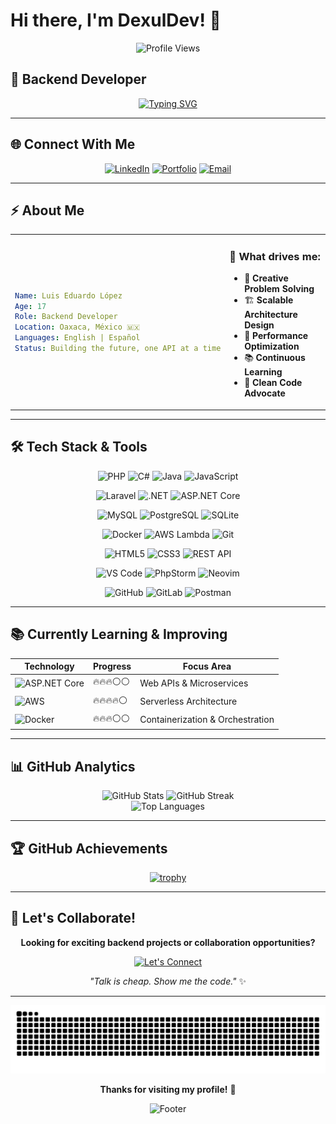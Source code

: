 # Hi there, I'm DexulDev! 👋 

<div align="center">
  
![Profile Views](https://komarev.com/ghpvc/?username=dexuldev&color=383332&style=for-the-badge&label=PROFILE+VIEWS)

</div>

## 🚀 Backend Developer

<div align="center">
  
[![Typing SVG](https://readme-typing-svg.herokuapp.com?font=JetBrains+Mono&weight=600&size=24&duration=3000&pause=1000&color=9c9897&center=true&vCenter=true&width=600&lines=Backend+Developer+%F0%9F%92%BB;Problem+Solver+%F0%9F%A7%A9;Code+Architect+%F0%9F%8F%97%EF%B8%8F;API+Builder+%F0%9F%94%97)](https://git.io/typing-svg)

</div>

---

## 🌐 Connect With Me

<div align="center">

[![LinkedIn](https://img.shields.io/badge/LinkedIn-0A66C2?style=for-the-badge&logo=linkedin&logoColor=white)](https://linkedin.com/in/luis-eduardo-lopez/)
[![Portfolio](https://img.shields.io/badge/Portfolio-383332?style=for-the-badge&logo=firefox&logoColor=white)](https://dexul.me)
[![Email](https://img.shields.io/badge/Email-D14836?style=for-the-badge&logo=gmail&logoColor=white)](mailto:contact@dexul.me)

</div>

---

## ⚡ About Me

<table>
<tr>
<td width="50%">

```yaml
Name: Luis Eduardo López
Age: 17
Role: Backend Developer
Location: Oaxaca, México 🇲🇽
Languages: English | Español
Status: Building the future, one API at a time
```

</td>
<td width="50%">

### 🎯 What drives me:
- 🧠 **Creative Problem Solving**
- 🏗️ **Scalable Architecture Design**
- 🚀 **Performance Optimization**
- 📚 **Continuous Learning**
- 🌟 **Clean Code Advocate**

</td>
</tr>
</table>

---

## 🛠️ Tech Stack & Tools

<p align="center">
  <img src="https://img.shields.io/badge/PHP-777BB4?style=for-the-badge&logo=php&logoColor=white" alt="PHP" />
  <img src="https://img.shields.io/badge/C%23-239120?style=for-the-badge&logo=c-sharp&logoColor=white" alt="C#" />
  <img src="https://img.shields.io/badge/Java-ED8B00?style=for-the-badge&logo=openjdk&logoColor=white" alt="Java" />
  <img src="https://img.shields.io/badge/JavaScript-F7DF1E?style=for-the-badge&logo=javascript&logoColor=black" alt="JavaScript" />
</p>
<p align="center">
  <img src="https://img.shields.io/badge/Laravel-FF2D20?style=for-the-badge&logo=laravel&logoColor=white" alt="Laravel" />
  <img src="https://img.shields.io/badge/.NET-5C2D91?style=for-the-badge&logo=.net&logoColor=white" alt=".NET" />
  <img src="https://img.shields.io/badge/ASP.NET_Core-5C2D91?style=for-the-badge&logo=.net&logoColor=white" alt="ASP.NET Core" />
</p>
<p align="center">
  <img src="https://img.shields.io/badge/MySQL-005C84?style=for-the-badge&logo=mysql&logoColor=white" alt="MySQL" />
  <img src="https://img.shields.io/badge/PostgreSQL-316192?style=for-the-badge&logo=postgresql&logoColor=white" alt="PostgreSQL" />
  <img src="https://img.shields.io/badge/SQLite-003B57?style=for-the-badge&logo=sqlite&logoColor=white" alt="SQLite" />
</p>
<p align="center">
  <img src="https://img.shields.io/badge/Docker-2496ED?style=for-the-badge&logo=docker&logoColor=white" alt="Docker" />
  <img src="https://img.shields.io/badge/AWS_Lambda-FF9900?style=for-the-badge&logo=awslambda&logoColor=white" alt="AWS Lambda" />
  <img src="https://img.shields.io/badge/Git-F05032?style=for-the-badge&logo=git&logoColor=white" alt="Git" />
</p>
<p align="center">
  <img src="https://img.shields.io/badge/HTML5-E34F26?style=for-the-badge&logo=html5&logoColor=white" alt="HTML5" />
  <img src="https://img.shields.io/badge/CSS3-1572B6?style=for-the-badge&logo=css3&logoColor=white" alt="CSS3" />
  <img src="https://img.shields.io/badge/REST_API-02569B?style=for-the-badge&logo=fastapi&logoColor=white" alt="REST API" />
</p>
<p align="center">
  <img src="https://img.shields.io/badge/VS_Code-007ACC?style=for-the-badge&logo=visual-studio-code&logoColor=white" alt="VS Code" />
  <img src="https://img.shields.io/badge/PhpStorm-143?style=for-the-badge&logo=phpstorm&logoColor=black&color=black&labelColor=darkorchid" alt="PhpStorm" />
  <img src="https://img.shields.io/badge/Neovim-57A143?style=for-the-badge&logo=neovim&logoColor=white" alt="Neovim" />
</p>
<p align="center">
  <img src="https://img.shields.io/badge/GitHub-181717?style=for-the-badge&logo=github&logoColor=white" alt="GitHub" />
  <img src="https://img.shields.io/badge/GitLab-FC6D26?style=for-the-badge&logo=gitlab&logoColor=white" alt="GitLab" />
  <img src="https://img.shields.io/badge/Postman-FF6C37?style=for-the-badge&logo=postman&logoColor=white" alt="Postman" />
</p>

---

## 📚 Currently Learning & Improving

<div align="center">

| Technology | Progress | Focus Area |
|------------|----------|------------|
| ![ASP.NET Core](https://img.shields.io/badge/ASP.NET_Core-5C2D91?style=for-the-badge&logo=.net&logoColor=white) | 🔥🔥🔥⚪⚪ | Web APIs & Microservices |
| ![AWS](https://img.shields.io/badge/AWS_Lambda-FF9900?style=for-the-badge&logo=awslambda&logoColor=white) | 🔥🔥🔥🔥⚪ | Serverless Architecture |
| ![Docker](https://img.shields.io/badge/Docker-2496ED?style=for-the-badge&logo=docker&logoColor=white) | 🔥🔥🔥⚪⚪ | Containerization & Orchestration |

</div>

---

## 📊 GitHub Analytics

<div align="center">

  <!-- GitHub Stats -->
  <img width="40%" src="https://github-readme-stats.vercel.app/api?username=dexuldev&show_icons=true&theme=radical&hide_border=true&bg_color=383332&title_color=060606&icon_color=9c9897&text_color=FFFFFF&count_private=true" alt="GitHub Stats" />

  <!-- GitHub Streak -->
  <img width="42%" src="https://github-readme-streak-stats.herokuapp.com/?user=dexuldev&theme=radical&hide_border=true&background=383332&stroke=9C9897&ring=9C9897&fire=9C9897&currStreakLabel=FFFFFF&sideLabels=FFFFFF&dates=FFFFFF&sideNums=FFFFFF" alt="GitHub Streak" />


</div>

<div align="center">

  <!-- Top Languages -->
  <img width="40%" src="https://github-readme-stats.vercel.app/api/top-langs/?username=dexuldev&layout=compact&theme=radical&hide_border=true&bg_color=383332&title_color=060606&text_color=FFFFFF&langs_count=8" alt="Top Languages" />

</div>

---

## 🏆 GitHub Achievements

<div align="center">
  
[![trophy](https://github-profile-trophy.vercel.app/?username=dexuldev&theme=darkhub&bg=666666)](https://github.com/ryo-ma/github-profile-trophy)

</div>

---

## 🤝 Let's Collaborate!

<div align="center">

**Looking for exciting backend projects or collaboration opportunities?**

[![Let's Connect](https://img.shields.io/badge/Let's_Connect-2a2625?style=for-the-badge&logo=handshake&logoColor=white)](https://dexul.me)

*"Talk is cheap. Show me the code."* ✨

</div>

---

<div align="center">

![Snake animation](https://github.com/dexuldev/dexuldev/blob/output/github-contribution-grid-snake-dark.svg?palette=github-dark)

**Thanks for visiting my profile!** 🙏

![Footer](https://capsule-render.vercel.app/api?type=waving&color=2a2625&height=120&section=footer)

</div>
